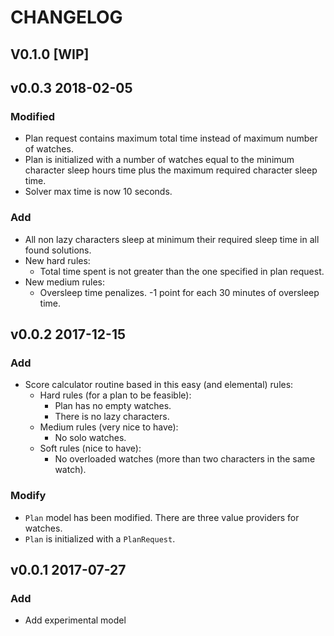 # CHANGELOG

## V0.1.0 [WIP]


## v0.0.3 2018-02-05

### Modified
* Plan request contains maximum total time instead of maximum number of watches.
* Plan is initialized with a number of watches equal to the minimum character sleep hours 
  time plus the maximum required character sleep time.
* Solver max time is now 10 seconds.   

### Add
* All non lazy characters sleep at minimum their required sleep time in all found solutions.
* New hard rules:
  * Total time spent is not greater than the one specified in plan request.
* New medium rules:
  * Oversleep time penalizes. -1 point for each 30 minutes of oversleep time.  

## v0.0.2 2017-12-15

### Add
* Score calculator routine based in this easy (and elemental) rules:
  * Hard rules (for a plan to be feasible):
    * Plan has no empty watches.
    * There is no lazy characters.
  * Medium rules (very nice to have):
    * No solo watches.
  * Soft rules (nice to have):
    * No overloaded watches (more than two characters in the same watch).
### Modify
* `Plan` model has been modified. There are three value providers for watches.
* `Plan` is initialized with a `PlanRequest`.    

## v0.0.1 2017-07-27

### Add
* Add experimental model

